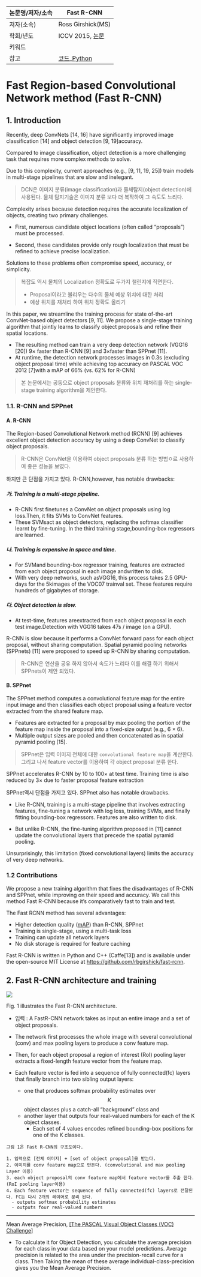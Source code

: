 |논문명/저자/소속|Fast R-CNN|
|-|-|
|저자(소속)|Ross Girshick(MS)|
|학회/년도|ICCV 2015, [논문](https://arxiv.org/abs/1504.08083)|
|키워드||
|참고|[코드_Python](https://github.com/rbgirshick/fast-rcnn)|


# Fast Region-based Convolutional Network method (Fast R-CNN)

## 1. Introduction

Recently, deep ConvNets [14, 16] have significantly improved image classification [14] and object detection [9, 19]accuracy. 

Compared to image classification, object detection is a more challenging task that requires more complex methods to solve. 

Due to this complexity, current approaches (e.g., [9, 11, 19, 25]) train models in multi-stage pipelines that are slow and inelegant.

> DCN은 이미지 분류(image classification)과 물체탐지(object detection)에 사용된다. 물체 탐지기술은 이미지 분류 보다 더 복작하여 그 속도도 느리다. 

Complexity arises because detection requires the accurate localization of objects, creating two primary challenges. 
- First, numerous candidate object locations (often called “proposals”) must be processed. 

- Second, these candidates provide only rough localization that must be refined to achieve precise localization. 

Solutions to these problems often compromise speed, accuracy, or simplicity.

> 복잡도 역시 물체의 Localization 정확도로 두가지 챌린지에 직면한다. 
> - Proposal이라고 불리우는 다수의 물체 예상 위치에 대한 처리 
> - 예상 위치를 재처리 하여 위치 정확도 올리기 

In this paper, we streamline the training process for state of-the-art ConvNet-based object detectors [9, 11]. We propose a single-stage training algorithm that jointly learns to classify object proposals and refine their spatial locations.
- The resulting method can train a very deep detection network (VGG16 [20]) 9× faster than R-CNN [9] and 3×faster than SPPnet [11]. 
- At runtime, the detection network processes images in 0.3s (excluding object proposal time) while achieving top accuracy on PASCAL VOC 2012 [7]with a mAP of 66% (vs. 62% for R-CNN)

> 본 논문에서는 공동으로 object proposals 분류와 위치 재처리를 하는 single-stage training algorithm을 제안한다. 

### 1.1. R-CNN and SPPnet

#### A. R-CNN

The Region-based Convolutional Network method (RCNN) [9] achieves excellent object detection accuracy by using a deep ConvNet to classify object proposals. 
> R-CNN은 ConvNet을 이용하여 object proposals 분류 하는 방법ㅇ르 사용하여 좋은 성능을 보였다. 

하지만 큰 단점을 가지고 있다. R-CNN,however, has notable drawbacks:

##### 가. Training is a multi-stage pipeline. 
- R-CNN first finetunes a ConvNet on object proposals using log loss.Then, it fits SVMs to ConvNet features. 
- These SVMsact as object detectors, replacing the softmax classifier learnt by fine-tuning. 
In the third training stage,bounding-box regressors are learned.

##### 나. Training is expensive in space and time. 
- For SVMand bounding-box regressor training, features are extracted from each object proposal in each image andwritten to disk. 
- With very deep networks, such asVGG16, this process takes 2.5 GPU-days for the 5kimages of the VOC07 trainval set. 
These features require hundreds of gigabytes of storage.

##### 다. Object detection is slow. 
- At test-time, features areextracted from each object proposal in each test image.Detection with VGG16 takes 47s / image (on a GPU).


R-CNN is slow because it performs a ConvNet forward pass for each object proposal, without sharing computation. Spatial pyramid pooling networks (SPPnets) [11] were proposed to speed up R-CNN by sharing computation. 
> R-CNN은 연산을 공유 하지 않아서 속도가 느리다 이를 해결 하기 위해서 SPPnets이 제안 되었다. 

#### B. SPPnet

The SPPnet method computes a convolutional feature map for the entire input image and then classifies each object proposal using a feature vector extracted from the shared feature map. 
- Features are extracted for a proposal by max pooling the portion of the feature map inside the proposal into a fixed-size output (e.g., 6 × 6). 
- Multiple output sizes are pooled and then concatenated as in spatial pyramid pooling [15]. 

> SPPnet은 입력 이미지 전체에 대한 `convolutional feature map`을 계산한다. 그리고 나서 feature vector를 이용하여  각 object proposal 분류 한다. 

SPPnet accelerates R-CNN by 10 to 100× at test time. Training time is also reduced by 3× due to faster proposal feature extraction

SPPnet역시 단점을 가지고 있다. SPPnet also has notable drawbacks. 
- Like R-CNN, training is a multi-stage pipeline that involves extracting features, fine-tuning a network with log loss, training SVMs, and finally fitting bounding-box regressors. 
Features are also written to disk. 

- But unlike R-CNN, the fine-tuning algorithm proposed in [11] cannot update the convolutional layers that precede the spatial pyramid pooling. 

Unsurprisingly, this limitation (fixed convolutional layers) limits the accuracy of very deep networks.

### 1.2 Contributions
We propose a new training algorithm that fixes the disadvantages of R-CNN and SPPnet, while improving on their speed and accuracy. We call this method Fast R-CNN because it’s comparatively fast to train and test. 

The Fast RCNN method has several advantages:
- Higher detection quality ([mAP][ref_mAP]) than R-CNN, SPPnet
- Training is single-stage, using a multi-task loss
- Training can update all network layers
- No disk storage is required for feature caching 

Fast R-CNN is written in Python and C++ (Caffe[13]) and is available under the open-source MIT License at https://github.com/rbgirshick/fast-rcnn.


## 2. Fast R-CNN architecture and training

![](http://i.imgur.com/dx4kWU1.png)

Fig. 1 illustrates the Fast R-CNN architecture. 

- 입력 : A FastR-CNN network takes as input an entire image and a set of object proposals. 

- The network first processes the whole image with several convolutional (conv) and max pooling layers to produce a conv feature map. 

- Then, for each object proposal a region of interest (RoI) pooling layer extracts a fixed-length feature vector from the feature map.

- Each feature vector is fed into a sequence of fully connected(fc) layers that finally branch into two sibling output layers: 
  - one that produces softmax probability estimates over $$K$$ object classes plus a catch-all “background” class and 
  - another layer that outputs four real-valued numbers for each of the K object classes. 
    - Each set of 4 values encodes refined bounding-box positions for one of the K classes.

```
그림 1은 Fast R-CNN의 구조도이다. 

1. 입력으로 [전체 이미지] + [set of object proposal]을 받는다. 
2. 이미지를 conv feature map으로 만든다. (convolutional and max pooling Layer 이용)
3. each object proposal의 conv feature map에서 feature vector를 추출 한다. (RoI pooling layer이용)
4. Each feature vector는 sequence of fully connected(fc) layers로 전달된다. FC는 다시 2개의 레이어로 분리 된다. 
  - outputs softmax probability estimates
  - outputs four real-valued numbers

```


---
[ref_mAP]:http://homepages.inf.ed.ac.uk/ckiw/postscript/ijcv_voc09.pdf

  Mean Average Precision, [[The PASCAL Visual Object Classes (VOC) Challenge]](http://homepages.inf.ed.ac.uk/ckiw/postscript/ijcv_voc09.pdf)
- To calculate it for Object Detection, you calculate the average precision for each class in your data based on your model predictions. Average precision is related to the area under the precision-recall curve for a class. Then Taking the mean of these average individual-class-precision gives you the Mean Average Precision.